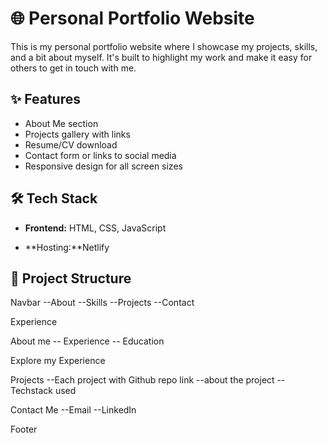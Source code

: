 # 🌐 Personal Portfolio Website

This is my personal portfolio website where I showcase my projects, skills, and a bit about myself. It's built to highlight my work and make it easy for others to get in touch with me.

## ✨ Features

- About Me section
- Projects gallery with links
- Resume/CV download
- Contact form or links to social media
- Responsive design for all screen sizes

## 🛠️ Tech Stack

- **Frontend:** HTML, CSS, JavaScript  

- **Hosting:**Netlify

## 📁 Project Structure
Navbar
    --About
    --Skills
    --Projects
    --Contact

Experience

About me
    -- Experience
    -- Education

Explore my Experience


Projects
    --Each project with Github repo link
    --about the project
    -- Techstack used

Contact Me
    --Email
    --LinkedIn

Footer